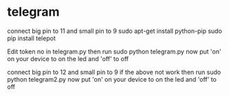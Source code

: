 # telegram
connect big pin to 11
and small pin to 9
sudo apt-get install python-pip
sudo pip install telepot


Edit token no in telegram.py then run
sudo python telegram.py
now put 'on' on your device to on the led and 'off' to off 





connect big pin to 12
and small pin to 9
if the above not work then run
sudo python telegram2.py
now put 'on' on your device to on the led and 'off' to off 


